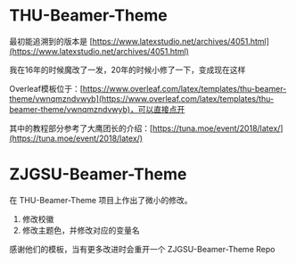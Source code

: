 # THU-Beamer-Theme

最初能追溯到的版本是 [https://www.latexstudio.net/archives/4051.html](https://www.latexstudio.net/archives/4051.html)

我在16年的时候魔改了一发，20年的时候小修了一下，变成现在这样

Overleaf模板位于：[https://www.overleaf.com/latex/templates/thu-beamer-theme/vwnqmzndvwyb](https://www.overleaf.com/latex/templates/thu-beamer-theme/vwnqmzndvwyb)，可以直接点开

其中的教程部分参考了大鹰团长的介绍：[https://tuna.moe/event/2018/latex/](https://tuna.moe/event/2018/latex/)

# ZJGSU-Beamer-Theme

在 THU-Beamer-Theme 项目上作出了微小的修改。

1. 修改校徽
2. 修改主题色，并修改对应的变量名

感谢他们的模板，当有更多改进时会重开一个 ZJGSU-Beamer-Theme Repo